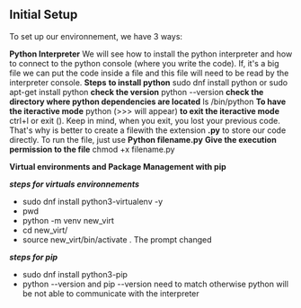 ## Initial Setup
To set up our environnement, we have 3 ways:

**Python Interpreter**
We will see how to install the python interpreter and how to connect to the python console (where you write the code). If, it's a big file we can put the code inside a file and this file will need to be read by the interpreter console.
**Steps**
**to install python** sudo dnf install python or sudo apt-get install python
**check the version** python --version
**check the directory where python dependencies are located** ls /bin/python
**To have the iteractive mode** python (>>> will appear)
**to exit the iteractive mode** ctrl+l  or exit ().  Keep in mind, when you exit, you lost your previous code. That's why is better to create a filewith the extension **.py** to store our code directly. To run the file, just use **Python filename.py**
**Give the execution permission to the file**   chmod +x filename.py

**Virtual environments and Package Management with pip**

***steps for virtuals environnements***
- sudo dnf install python3-virtualenv -y
- pwd
- python -m venv new_virt
- cd new_virt/
- source new_virt/bin/activate . The prompt changed 

***steps for pip***
- sudo dnf install python3-pip
- python --version and pip --version need to match otherwise python will be not able to communicate with the interpreter 
